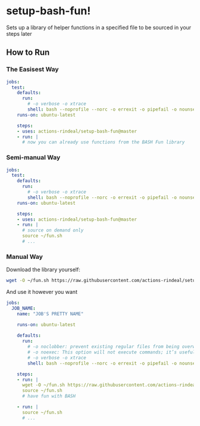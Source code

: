 setup-bash-fun!
================

Sets up a library of helper functions in a specified file to be sourced in your steps later

How to Run
--------------

### The Easisest Way

```yaml
jobs:
  test:
    defaults:
      run:
        # -o verbose -o xtrace
        shell: bash --noprofile --norc -o errexit -o pipefail -o nounset -c "source ~/fun.sh;  set -o verbose -o xtrace  ; source '{0}'"
    runs-on: ubuntu-latest

    steps:
    - uses: actions-rindeal/setup-bash-fun@master
    - run: |
      # now you can already use functions from the BASH Fun library
```

### Semi-manual Way

```yaml
jobs:
  test:
    defaults:
      run:
        # -o verbose -o xtrace
        shell: bash --noprofile --norc -o errexit -o pipefail -o nounset {0}
    runs-on: ubuntu-latest

    steps:
    - uses: actions-rindeal/setup-bash-fun@master
    - run: |
      # source on demand only
      source ~/fun.sh
      # ...
```

### Manual Way

Download the library yourself:

```sh
wget -O ~/fun.sh https://raw.githubusercontent.com/actions-rindeal/setup-bash-fun/master/fun.sh
```

And use it however you want

```yaml
jobs:
  JOB_NAME:
    name: "JOB'S PRETTY NAME"

    runs-on: ubuntu-latest
    
    defaults:
      run:
        # -o noclobber: prevent existing regular files from being overwritten by redirection of output
        # -o noexec: This option will not execute commands; it’s useful for checking a script for syntax errors.
        # -o verbose -o xtrace
        shell: bash --noprofile --norc -o errexit -o pipefail -o nounset {0}

    steps:
    - run: |
      wget -O ~/fun.sh https://raw.githubusercontent.com/actions-rindeal/setup-bash-fun/master/fun.sh
      source ~/fun.sh
      # have fun with BASH

    - run: |
      source ~/fun.sh
      # ...
```
